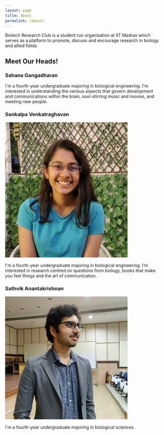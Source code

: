 ```yaml
---
layout: page
title: About
permalink: /about/
---
```


Biotech Research Club is a student run organisation at IIT Madras which serves as a platform to promote, discuss and encourage research in biology and allied fields. 

## Meet Our Heads! 

### Sahana Gangadharan 
I'm a fourth-year undergraduate majoring in biological engineering. I'm interested in understanding the various aspects that govern development and communications within the brain, soul-stirring music and movies, and meeting new people.
  
### Sankalpa Venkatraghavan 
<img src = "../images/Sankalpa.jpg" width = "400">

I'm a fourth-year undergraduate majoring in biological engineering. I’m interested in research centred on questions from biology, books that make you feel things and the art of communication. 

### Sathvik Anantakrishnan
<img src = "../images/Sathvik.jpg" width = "400">

I'm a fourth-year undergraduate majoring in biological sciences.




